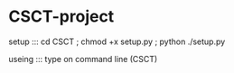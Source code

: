 # CSCT-project
setup ::: cd CSCT ; chmod +x setup.py ; python ./setup.py

useing ::: type on command line (CSCT)

